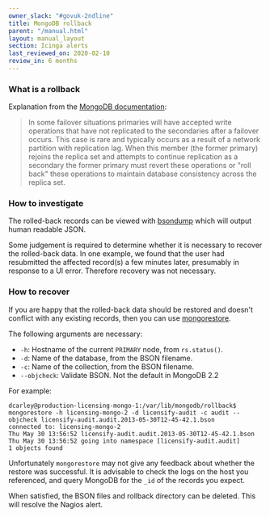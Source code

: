 ```yaml
---
owner_slack: "#govuk-2ndline"
title: MongoDB rollback
parent: "/manual.html"
layout: manual_layout
section: Icinga alerts
last_reviewed_on: 2020-02-10
review_in: 6 months
---
```


### What is a rollback

Explanation from the [MongoDB
documentation](http://docs.mongodb.org/manual/core/replication/#replica-set-rollbacks):

> In some failover situations primaries will have accepted write
> operations that have not replicated to the secondaries after a
> failover occurs. This case is rare and typically occurs as a result of
> a network partition with replication lag. When this member (the former
> primary) rejoins the replica set and attempts to continue replication
> as a secondary the former primary must revert these operations or
> "roll back" these operations to maintain database consistency across
> the replica set.

### How to investigate

The rolled-back records can be viewed with
[bsondump](http://docs.mongodb.org/manual/reference/program/bsondump/)
which will output human readable JSON.

Some judgement is required to determine whether it is necessary to
recover the rolled-back data. In one example, we found that the user had
resubmitted the affected record(s) a few minutes later, presumably in
response to a UI error. Therefore recovery was not necessary.

### How to recover

If you are happy that the rolled-back data should be restored and
doesn't conflict with any existing records, then you can use
[mongorestore](http://docs.mongodb.org/manual/reference/program/mongorestore/).

The following arguments are necessary:

- `-h`: Hostname of the current `PRIMARY` node, from `rs.status()`.
- `-d`: Name of the database, from the BSON filename.
- `-c`: Name of the collection, from the BSON filename.
- `--objcheck`: Validate BSON. Not the default in MongoDB 2.2

For example:

```
dcarley@production-licensing-mongo-1:/var/lib/mongodb/rollback$ mongorestore -h licensing-mongo-2 -d licensify-audit -c audit --objcheck licensify-audit.audit.2013-05-30T12-45-42.1.bson
connected to: licensing-mongo-2
Thu May 30 13:56:52 licensify-audit.audit.2013-05-30T12-45-42.1.bson
Thu May 30 13:56:52 going into namespace [licensify-audit.audit]
1 objects found
```

Unfortunately `mongorestore` may not give any feedback about whether the
restore was successful. It is advisable to check the logs on the host
you referenced, and query MongoDB for the `_id` of the records you
expect.

When satisfied, the BSON files and rollback directory can be deleted.
This will resolve the Nagios alert.
